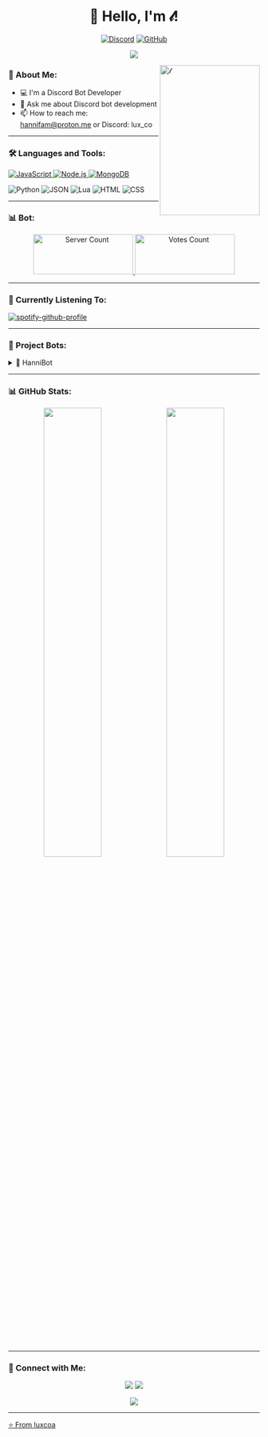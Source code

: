 <h1 align="center">👋 Hello, I'm 𝓁!</h1>

<p align="center">
  <a href="https://discord.com/users/837570564536270848"><img src="https://img.shields.io/badge/-Discord-7289DA?style=flat-square&logo=discord&logoColor=white" alt="Discord"></a>
  <a href="https://github.com/luxcoa"><img src="https://img.shields.io/badge/-GitHub-181717?style=flat-square&logo=github" alt="GitHub"></a>

<p align="center">
  <img src="https://readme-typing-svg.herokuapp.com/?lines=Discord+Bot+Developer;Always+learning+new+things&font=Fira%20Code&center=true&width=380&height=50&color=6bbdff&vCenter=true&size=22">
</p>

<img align="right" height="300" width="200px" alt="𝓁" src="https://github.com/user-attachments/assets/34f03833-e9b5-49db-8fd5-e40849164376"/>

### 🤖 About Me:

- 💻 I'm a Discord Bot Developer
- 💬 Ask me about Discord bot development
- 📫 How to reach me: hannifam@proton.me or Discord: lux_co

---

### 🛠️ Languages and Tools:

<p align="left">
  <a href="https://developer.mozilla.org/en-US/docs/Web/JavaScript" target="_blank">
    <img src="https://img.shields.io/badge/JavaScript-F7DF1E?style=flat-square&logo=javascript&logoColor=black" alt="JavaScript" />
  </a>
  <a href="https://nodejs.org" target="_blank">
    <img src="https://img.shields.io/badge/Node.js-339933?style=flat-square&logo=node.js&logoColor=white" alt="Node.js" />
  </a>
  <a href="https://www.mongodb.com/" target="_blank">
    <img src="https://img.shields.io/badge/MongoDB-47A248?style=flat-square&logo=mongodb&logoColor=white" alt="MongoDB" />
  </a>
</p>

<p align="left">
  <img src="https://shields.io/badge/Python-3776AB?style=flat-square&logo=python&logoColor=white" alt="Python" />
  <img src="https://shields.io/badge/JSON-000000?style=flat-square&logo=json&logoColor=white" alt="JSON" />
  <img src="https://shields.io/badge/Lua-2C2D72?style=flat-square&logo=lua&logoColor=white" alt="Lua" />
  <img src="https://shields.io/badge/HTML-E34F26?style=flat-square&logo=html5&logoColor=white" alt="HTML" />
  <img src="https://shields.io/badge/CSS-1572B6?style=flat-square&logo=css3&logoColor=white" alt="CSS" />
</p>

--- 

### 📊 Bot:

<p align="center">
  <a href="https://hannibot.netlify.app/" target="_blank">
    <img src="https://koreanbots.dev/api/widget/bots/servers/1235089708992696391.svg?icon=false&scale=1.0" alt="Server Count" width="200" height="80" />
  </a>
  <a href="https://hannibot.netlify.app/" target="_blank">
    <img src="https://koreanbots.dev/api/widget/bots/votes/1235089708992696391.svg?style=classic" alt="Votes Count" width="200" height="80" />
  </a>
</p>

---

### 🎵 Currently Listening To:

[![spotify-github-profile](https://spotify-github-profile.kittinanx.com/api/view?uid=31j4yosihzteytg6rxb55oqd5fyy&cover_image=true&theme=default&show_offline=false&background_color=121212&interchange=true)](https://spotify-github-profile.kittinanx.com/api/view?uid=31j4yosihzteytg6rxb55oqd5fyy&redirect=true)

---

### 🤖 Project Bots:

<details>
  <summary>💫 HanniBot</summary>
  
  [![ReadMe Card](https://github-readme-stats.vercel.app/api/pin/?username=luxcoa&repo=hannibot)](https://github.com/luxcoa/hannibot)
  
  - 🎶 Features: 
    - Provides information about New Jeans
    - Gambling features (e.g., slot machines, dice games, etc.)
    - Utility functions
  - 🛠️ Tech Stack: Py-cord, MongoDB, Python, json
  - 🌟 Used by: 100+ Discord servers
  - 🔗 [Invite Bot](https://discord.com/oauth2/authorize?client_id=1235089708992696391&permissions=564049867844624&integration_type=0&scope=bot+applications.commands)
</details>

---

### 📊 GitHub Stats:

<p align="center">
  <img width="48%" src="https://github-readme-stats.vercel.app/api?username=luxcoa&show_icons=true&theme=tokyonight" />
  <img width="48%" src="https://github-readme-streak-stats.herokuapp.com/?user=luxcoa&theme=tokyonight" />
</p>

---

### 🤝 Connect with Me:

<p align="center">
  <a href="mailto:hannifam@proton.me"><img src="https://img.shields.io/badge/Email-D14836?style=for-the-badge&logo=gmail&logoColor=white"/></a>
  <a href="https://discord.gg/8xZtuQ5rsr
</p>

---

<p align="center">
  <img src="https://capsule-render.vercel.app/api?type=waving&color=gradient&height=60&section=footer"/>
</p>

<div align="center">
<img src="https://komarev.com/ghpvc/?username=luxcoa&&style=flat-square" align="center" />
</div>

---

⭐️ From [luxcoa](https://github.com/luxcoa)
